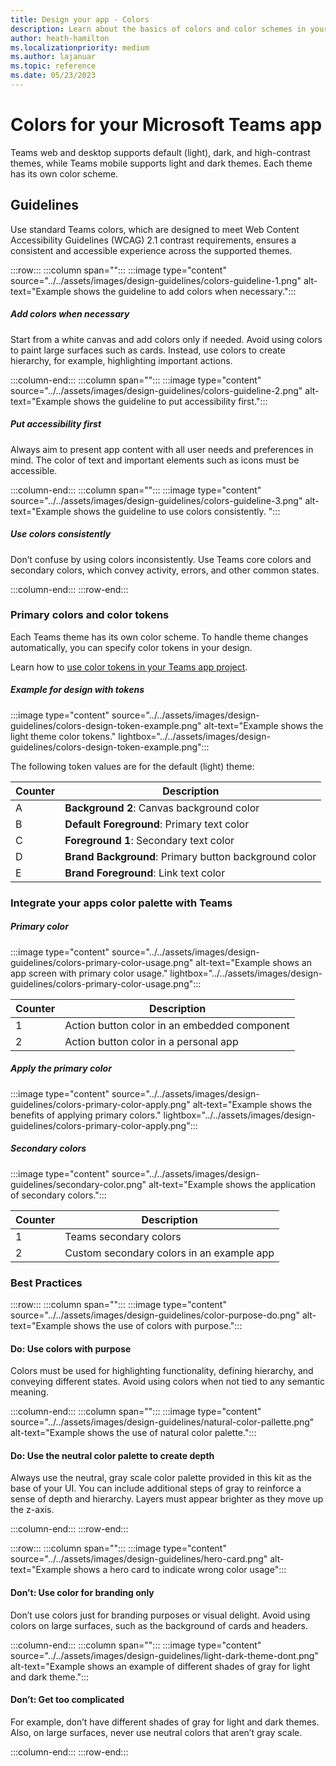 ```yaml
---
title: Design your app - Colors
description: Learn about the basics of colors and color schemes in your Microsoft Teams app, including avatars, layout, icons, color scheme, and more.
author: heath-hamilton
ms.localizationpriority: medium
ms.author: lajanuar
ms.topic: reference
ms.date: 05/23/2023
---
```

# Colors for your Microsoft Teams app

Teams web and desktop supports default (light), dark, and high-contrast themes, while Teams mobile supports light and dark themes. Each theme has its own color scheme.

## Guidelines

Use standard Teams colors, which are designed to meet Web Content Accessibility Guidelines (WCAG) 2.1 contrast requirements, ensures a consistent and accessible experience across the supported themes.

:::row:::
   :::column span="":::
:::image type="content" source="../../assets/images/design-guidelines/colors-guideline-1.png" alt-text="Example shows the guideline to add colors when necessary.":::

##### Add colors when necessary

Start from a white canvas and add colors only if needed. Avoid using colors to paint large surfaces such as cards. Instead, use colors to create hierarchy, for example, highlighting important actions.

   :::column-end:::
   :::column span="":::
:::image type="content" source="../../assets/images/design-guidelines/colors-guideline-2.png" alt-text="Example shows the guideline to put accessibility first.":::

##### Put accessibility first

Always aim to present app content with all user needs and preferences in mind. The color of text and important elements such as icons must be accessible.

   :::column-end:::
   :::column span="":::
:::image type="content" source="../../assets/images/design-guidelines/colors-guideline-3.png" alt-text="Example shows the guideline to use colors consistently. ":::

##### Use colors consistently

Don’t confuse by using colors inconsistently. Use Teams core colors and secondary colors, which convey activity, errors, and other common states.

   :::column-end:::
:::row-end:::

### Primary colors and color tokens

Each Teams theme has its own color scheme. To handle theme changes automatically, you can specify color tokens in your design.

Learn how to [use color tokens in your Teams app project](https://react.fluentui.dev/?path=/docs/theme-colors--page).

##### Example for design with tokens

:::image type="content" source="../../assets/images/design-guidelines/colors-design-token-example.png" alt-text="Example shows the light theme color tokens." lightbox="../../assets/images/design-guidelines/colors-design-token-example.png":::

The following token values are for the default (light) theme:

|Counter|Description|
|----------|-----------|
|A|**Background 2**: Canvas background color|
|B|**Default Foreground**: Primary text color|
|C|**Foreground 1**: Secondary text color|
|D|**Brand Background**: Primary button background color|
|E|**Brand Foreground**: Link text color|

### Integrate your apps color palette with Teams

##### Primary color

:::image type="content" source="../../assets/images/design-guidelines/colors-primary-color-usage.png" alt-text="Example shows an app screen with primary color usage." lightbox="../../assets/images/design-guidelines/colors-primary-color-usage.png":::

|Counter|Description|
|----------|-----------|
|1|Action button color in an embedded component|
|2|Action button color in a personal app|

##### Apply the primary color

:::image type="content" source="../../assets/images/design-guidelines/colors-primary-color-apply.png" alt-text="Example shows the benefits of applying primary colors." lightbox="../../assets/images/design-guidelines/colors-primary-color-apply.png":::

##### Secondary colors

:::image type="content" source="../../assets/images/design-guidelines/secondary-color.png" alt-text="Example shows the application of secondary colors.":::

|Counter|Description|
|----------|-----------|
|1|Teams secondary colors|
|2|Custom secondary colors in an example app|

### Best Practices

:::row:::
   :::column span="":::
:::image type="content" source="../../assets/images/design-guidelines/color-purpose-do.png" alt-text="Example shows the use of colors with purpose.":::

#### Do: Use colors with purpose

Colors must be used for highlighting functionality, defining hierarchy, and conveying different states. Avoid using colors when not tied to any semantic meaning.

   :::column-end:::
   :::column span="":::
:::image type="content" source="../../assets/images/design-guidelines/natural-color-pallette.png" alt-text="Example shows the use of natural color palette.":::

#### Do: Use the neutral color palette to create depth

Always use the neutral, gray scale color palette provided in this kit as the base of your UI. You can include additional steps of gray to reinforce a sense of depth and hierarchy. Layers must appear brighter as they move up the z-axis.

   :::column-end:::
:::row-end:::

:::row:::
   :::column span="":::
:::image type="content" source="../../assets/images/design-guidelines/hero-card.png" alt-text="Example shows a hero card to indicate wrong color usage":::

#### Don’t: Use color for branding only

Don’t use colors just for branding purposes or visual delight. Avoid using colors on large surfaces, such as the background of cards and headers.

   :::column-end:::
   :::column span="":::
:::image type="content" source="../../assets/images/design-guidelines/light-dark-theme-dont.png" alt-text="Example shows an example of different shades of gray for light and dark theme.":::

#### Don’t: Get too complicated

For example, don’t have different shades of gray for light and dark themes. Also, on large surfaces, never use neutral colors that aren’t gray scale.

   :::column-end:::
:::row-end:::
